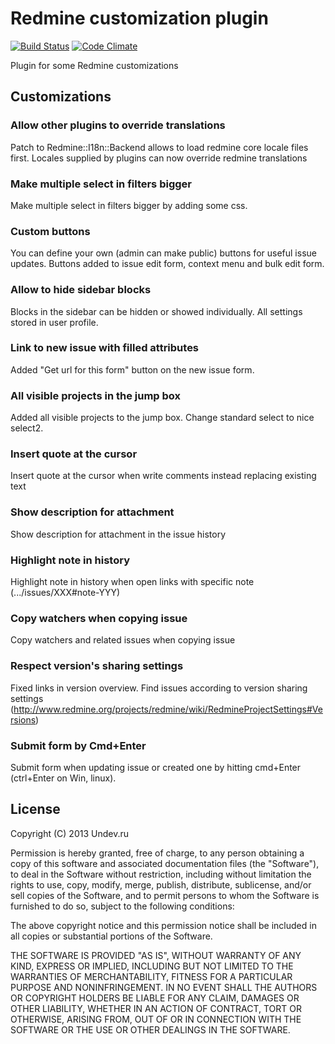 # Redmine customization plugin

[![Build Status](https://travis-ci.org/Undev/redmine_customize.png)](https://travis-ci.org/Undev/redmine_customize)
[![Code Climate](https://codeclimate.com/github/Undev/redmine_customize.png)](https://codeclimate.com/github/Undev/redmine_customize)

Plugin for some Redmine customizations

## Customizations

### Allow other plugins to override translations

Patch to Redmine::I18n::Backend allows to load redmine core locale files first.
Locales supplied by plugins can now override redmine translations

### Make multiple select in filters bigger

Make multiple select in filters bigger by adding some css.

### Custom buttons

You can define your own (admin can make public) buttons for useful issue updates.
Buttons added to issue edit form, context menu and bulk edit form.

### Allow to hide sidebar blocks

Blocks in the sidebar can be hidden or showed individually.
All settings stored in user profile.

### Link to new issue with filled attributes

Added "Get url for this form" button on the new issue form.

### All visible projects in the jump box

Added all visible projects to the jump box. Change standard select to nice select2.

### Insert quote at the cursor

Insert quote at the cursor when write comments instead replacing existing text

### Show description for attachment

Show description for attachment in the issue history

### Highlight note in history

Highlight note in history when open links with specific note (.../issues/XXX#note-YYY)

### Copy watchers when copying issue

Copy watchers and related issues when copying issue

### Respect version's sharing settings

Fixed links in version overview. Find issues according to version sharing settings (http://www.redmine.org/projects/redmine/wiki/RedmineProjectSettings#Versions)

### Submit form by Cmd+Enter

Submit form when updating issue or created one by hitting cmd+Enter (ctrl+Enter on Win, linux).

## License

Copyright (C) 2013 Undev.ru

Permission is hereby granted, free of charge, to any person obtaining a copy of this software and associated documentation files (the "Software"), to deal in the Software without restriction, including without limitation the rights to use, copy, modify, merge, publish, distribute, sublicense, and/or sell copies of the Software, and to permit persons to whom the Software is furnished to do so, subject to the following conditions:

The above copyright notice and this permission notice shall be included in all copies or substantial portions of the Software.

THE SOFTWARE IS PROVIDED "AS IS", WITHOUT WARRANTY OF ANY KIND, EXPRESS OR IMPLIED, INCLUDING BUT NOT LIMITED TO THE WARRANTIES OF MERCHANTABILITY, FITNESS FOR A PARTICULAR PURPOSE AND NONINFRINGEMENT. IN NO EVENT SHALL THE AUTHORS OR COPYRIGHT HOLDERS BE LIABLE FOR ANY CLAIM, DAMAGES OR OTHER LIABILITY, WHETHER IN AN ACTION OF CONTRACT, TORT OR OTHERWISE, ARISING FROM, OUT OF OR IN CONNECTION WITH THE SOFTWARE OR THE USE OR OTHER DEALINGS IN THE SOFTWARE.

